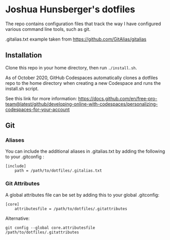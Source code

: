 # Joshua Hunsberger's dotfiles

The repo contains configuration files that track the way I have configured various command line tools, such as git.

.gitalias.txt example taken from https://github.com/GitAlias/gitalias

## Installation

Clone this repo in your home directory, then run `./install.sh`.

As of October 2020, GitHub Codespaces automatically clones a dotfiles repo to the home directory when creating a new Codespace and runs the install.sh script.  

See this link for more information:
https://docs.github.com/en/free-pro-team@latest/github/developing-online-with-codespaces/personalizing-codespaces-for-your-account

## Git

### Aliases
You can include the additional aliases in .gitalias.txt by adding the following to your .gitconfig :
```
[include]
	path = /path/to/dotfiles/.gitalias.txt
```

### Git Attributes
A global attributes file can be set by adding this to your global .gitconfig:
```
[core]
	attributesfile = /path/to/dotfiles/.gitattributes
```

Alternative:
```
git config --global core.attributesfile /path/to/dotfiles/.gitattributes
```
